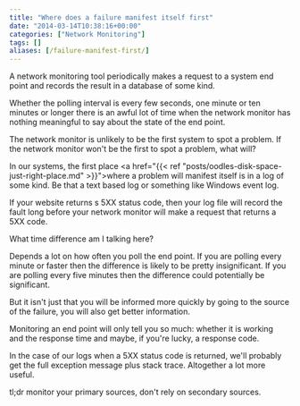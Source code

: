 ```yaml
---
title: "Where does a failure manifest itself first"
date: "2014-03-14T10:38:16+00:00"
categories: ["Network Monitoring"]
tags: []
aliases: [/failure-manifest-first/]
---
```


A network monitoring tool periodically makes a request to a system end point and records the result in a database of some kind.

Whether the polling interval is every few seconds, one minute or ten minutes or longer there is an awful lot of time when the network monitor has nothing meaningful to say about the state of the end point.

The network monitor is unlikely to be the first system to spot a problem. If the network monitor won't be the first to spot a problem, what will?

In our systems, the first place <a href="{{< ref "posts/oodles-disk-space-just-right-place.md" >}}">where a problem will manifest itself</a> is in a log of some kind. Be that a text based log or something like Windows event log.

If your website returns s 5XX status code, then your log file will record the fault long before your network monitor will make a request that returns a 5XX code.

What time difference am I talking here?

Depends a lot on how often you poll the end point. If you are polling every minute or faster then the difference is likely to be pretty insignificant. If you are polling every five minutes then the difference could potentially be significant.

But it isn't just that you will be informed more quickly by going to the source of the failure, you will also get better information.

Monitoring an end point will only tell you so much: whether it is working  and the response time and maybe, if you're lucky, a response code.

In the case of our logs when a 5XX status code is returned, we'll probably get the full exception message plus stack trace. Altogether a lot more useful.

tl;dr monitor your primary sources, don't rely on secondary sources.
